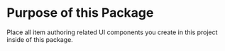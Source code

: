 # Purpose of this Package

Place all item authoring related UI components you create in this project inside
of this package.
